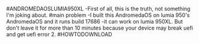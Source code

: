 #ANDROMEDAOSLUMIA950XL
-First of all, this is the truth, not something I'm joking about.
#main problem
-I built this AndromedaOS on lumia 950's AndromedaOS and it runs build 17686
-it can work on lumia 950XL. But don't leave it for more than 10 minutes because your device may break uefi and get uefi error 2.
#HOWTODOWNLOAD

